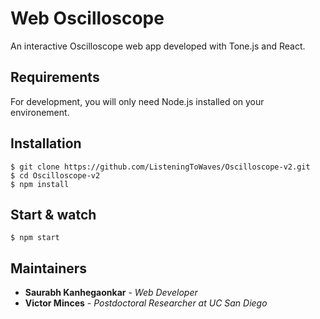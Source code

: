 # Web Oscilloscope

An interactive Oscilloscope web app developed with Tone.js and React.

## Requirements

For development, you will only need Node.js installed on your environement.

## Installation

    $ git clone https://github.com/ListeningToWaves/Oscilloscope-v2.git
    $ cd Oscilloscope-v2
    $ npm install

## Start & watch

    $ npm start

## Maintainers

* **Saurabh Kanhegaonkar** - *Web Developer* 
* **Victor Minces** - *Postdoctoral Researcher at UC San Diego*